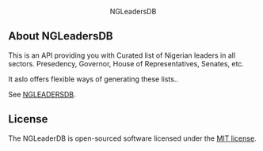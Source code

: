 <p align="center">NGLeadersDB</p>


## About NGLeadersDB
This is an API providing you with Curated list of Nigerian leaders in all sectors. Presedency, Governor, House of Representatives, Senates, etc.

It aslo offers flexible ways of generating these lists..

See [NGLEADERSDB](https://ngleadersdb.herokuapp.com).


## License

The NGLeaderDB is open-sourced software licensed under the [MIT license](https://opensource.org/licenses/MIT).
